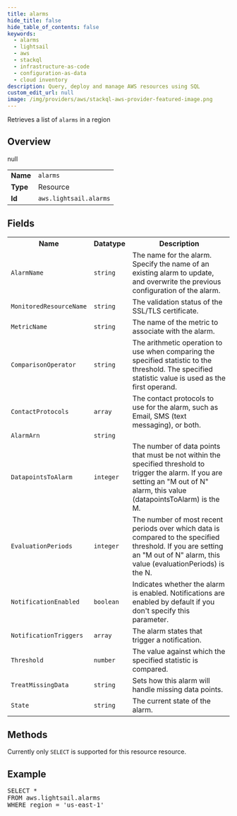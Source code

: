 ```yaml
---
title: alarms
hide_title: false
hide_table_of_contents: false
keywords:
  - alarms
  - lightsail
  - aws
  - stackql
  - infrastructure-as-code
  - configuration-as-data
  - cloud inventory
description: Query, deploy and manage AWS resources using SQL
custom_edit_url: null
image: /img/providers/aws/stackql-aws-provider-featured-image.png
---
```

Retrieves a list of <code>alarms</code> in a region

## Overview
<table><tbody>
<tr><td><b>Name</b></td><td><code>alarms</code></td></tr>
<tr><td><b>Type</b></td><td>Resource</td></tr>
null
<tr><td><b>Id</b></td><td><code>aws.lightsail.alarms</code></td></tr>
</tbody></table>

## Fields
<table><tbody>
<tr><th>Name</th><th>Datatype</th><th>Description</th></tr>
<tr><td><code>AlarmName</code></td><td><code>string</code></td><td>The name for the alarm. Specify the name of an existing alarm to update, and overwrite the previous configuration of the alarm.</td></tr><tr><td><code>MonitoredResourceName</code></td><td><code>string</code></td><td>The validation status of the SSL/TLS certificate.</td></tr><tr><td><code>MetricName</code></td><td><code>string</code></td><td>The name of the metric to associate with the alarm.</td></tr><tr><td><code>ComparisonOperator</code></td><td><code>string</code></td><td>The arithmetic operation to use when comparing the specified statistic to the threshold. The specified statistic value is used as the first operand.</td></tr><tr><td><code>ContactProtocols</code></td><td><code>array</code></td><td>The contact protocols to use for the alarm, such as Email, SMS (text messaging), or both.</td></tr><tr><td><code>AlarmArn</code></td><td><code>string</code></td><td></td></tr><tr><td><code>DatapointsToAlarm</code></td><td><code>integer</code></td><td>The number of data points that must be not within the specified threshold to trigger the alarm. If you are setting an "M out of N" alarm, this value (datapointsToAlarm) is the M.</td></tr><tr><td><code>EvaluationPeriods</code></td><td><code>integer</code></td><td>The number of most recent periods over which data is compared to the specified threshold. If you are setting an "M out of N" alarm, this value (evaluationPeriods) is the N.</td></tr><tr><td><code>NotificationEnabled</code></td><td><code>boolean</code></td><td>Indicates whether the alarm is enabled. Notifications are enabled by default if you don't specify this parameter.</td></tr><tr><td><code>NotificationTriggers</code></td><td><code>array</code></td><td>The alarm states that trigger a notification.</td></tr><tr><td><code>Threshold</code></td><td><code>number</code></td><td>The value against which the specified statistic is compared.</td></tr><tr><td><code>TreatMissingData</code></td><td><code>string</code></td><td>Sets how this alarm will handle missing data points.</td></tr><tr><td><code>State</code></td><td><code>string</code></td><td>The current state of the alarm.</td></tr>
</tbody></table>

## Methods
Currently only <code>SELECT</code> is supported for this resource resource.

## Example
<pre>
SELECT * 
FROM aws.lightsail.alarms
WHERE region = 'us-east-1'
</pre>
